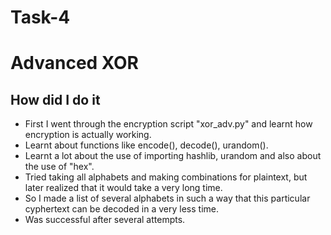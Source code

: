 # Task-4

# Advanced XOR

## How did I do it

   * First I went through the encryption script "xor_adv.py" and learnt how encryption is actually working.
   * Learnt about functions like encode(), decode(), urandom().
   * Learnt a lot about the use of importing hashlib, urandom and also about the use of "hex".
   * Tried taking all alphabets and making combinations for plaintext, but later realized that it would take a very long time.
   * So I made a list of several alphabets in such a way that this particular cyphertext can be decoded in a very less time.
   * Was successful after several attempts.
   

